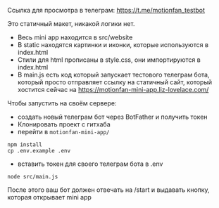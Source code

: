Ссылка для просмотра в телеграм: https://t.me/motionfan_testbot

Это статичный макет, никакой логики нет.

- Весь mini app находится в src/website
- В static находятся картинки и иконки, которые используются в index.html
- Стили для html прописаны в style.css, они импортируются в index.html
- В main.js есть код который запускает тестового телеграм бота, который просто отправляет ссылку на статичный сайт, который хостится сейчас на https://motionfan-mini-app.liz-lovelace.com/


Чтобы запустить на своём сервере:
- создать новый телеграм бот через BotFather и получить токен
- Клонировать проект с гитхаба
- перейти в `motionfan-mini-app/`
```
npm install
cp .env.example .env
```
- вставить токен для своего телеграм бота в .env
```
node src/main.js
```
После этого ваш бот должен отвечать на /start и выдавать кнопку, которая открывает mini app
